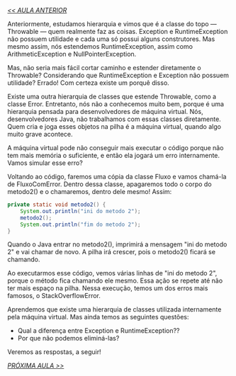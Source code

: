 *[<< AULA ANTERIOR](https://github.com/pvreboucas/java-excecoes/edit/aula-4/aulas/1-hierarquia-de-excecoes.md)*


Anteriormente, estudamos hierarquia e vimos que é a classe do topo — Throwable — quem realmente faz as coisas. Exception e RuntimeException não possuem utilidade e cada uma só possui alguns construtores. Mas mesmo assim, nós estendemos RuntimeException, assim como ArithmeticException e NullPointerException.

Mas, não seria mais fácil cortar caminho e estender diretamente o Throwable? Considerando que RuntimeException e Exception não possuem utilidade? Errado! Com certeza existe um porquê disso.

Existe uma outra hierarquia de classes que estende Throwable, como a classe Error. Entretanto, nós não a conhecemos muito bem, porque é uma hierarquia pensada para desenvolvedores de máquina virtual. Nós, desenvolvedores Java, não trabalhamos com essas classes diretamente. Quem cria e joga esses objetos na pilha é a máquina virtual, quando algo muito grave acontece.

A máquina virtual pode não conseguir mais executar o código porque não tem mais memória o suficiente, e então ela jogará um erro internamente. Vamos simular esse erro?

Voltando ao código, faremos uma cópia da classe Fluxo e vamos chamá-la de FluxoComError. Dentro dessa classe, apagaremos todo o corpo do metodo2() e o chamaremos, dentro dele mesmo! Assim:

```java
private static void metodo2() {
    System.out.println("ini do metodo 2");
    metodo2();
    System.out.println("fim do metodo 2");
}
```

Quando o Java entrar no metodo2(), imprimirá a mensagem "ini do metodo 2" e vai chamar de novo. A pilha irá crescer, pois o metodo2() ficará se chamando.

Ao executarmos esse código, vemos várias linhas de "ini do metodo 2", porque o método fica chamando ele mesmo. Essa ação se repete até não ter mais espaço na pilha. Nessa execução, temos um dos erros mais famosos, o StackOverflowError.

Aprendemos que existe uma hierarquia de classes utilizada internamente pela máquina virtual. Mas ainda temos as seguintes questões: 

* Qual a diferença entre Exception e RuntimeException??
* Por que não podemos eliminá-las?

Veremos as respostas, a seguir!

*[PRÓXIMA AULA >>]()*
